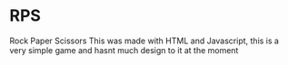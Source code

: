 # RPS
Rock Paper Scissors
This was made with HTML and Javascript, this is a very simple game and hasnt much design to it at the moment 
